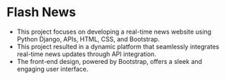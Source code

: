 # Flash News

- This project focuses on developing a real-time news website using Python Django, APIs, HTML, CSS, and Bootstrap.
- This project resulted in a dynamic platform that seamlessly integrates real-time news updates through API integration.
- The front-end design, powered by Bootstrap, offers a sleek and engaging user interface.


